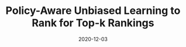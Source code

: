 ---
title: "Policy-Aware Unbiased Learning to Rank for Top-k Rankings"
collection: talks
type: "Invited Workshop Talk"
permalink: /talks/2020-12-03-dir
venue: "the 19th Dutch-Belgian Information Retrieval Workshop (DIR ’20)"
date: 2020-12-03
location: "Online Event"
youtube: E7IE8_Tv-uk?t=2710
slides: /files/slides/2020-dir.pdf
publication: /publication/2020-sigir-topk
---